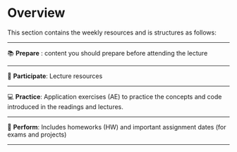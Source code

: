 # Overview

This section contains the weekly resources and is structures as follows:

---

📚 **Prepare**  : content you should prepare before attending the lecture 

---

📘 **Participate**: Lecture resources 

---

💻 **Practice**: Application exercises (AE) to practice the concepts and code introduced in the readings and lectures. 


---

💯  **Perform**: Includes homeworks (HW) and important assignment dates (for exams and projects)

---